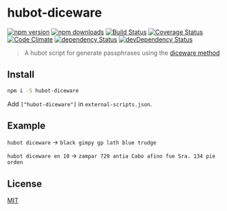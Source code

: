 # hubot-diceware

[![npm version](https://img.shields.io/npm/v/hubot-diceware.svg?style=flat-square)](https://www.npmjs.com/package/hubot-diceware)
[![npm downloads](https://img.shields.io/npm/dm/hubot-diceware.svg?style=flat-square)](https://www.npmjs.com/package/hubot-diceware)
[![Build Status](https://img.shields.io/travis/lgaticaq/hubot-diceware.svg?style=flat-square)](https://travis-ci.org/lgaticaq/hubot-diceware)
[![Coverage Status](https://img.shields.io/coveralls/lgaticaq/hubot-diceware/master.svg?style=flat-square)](https://coveralls.io/github/lgaticaq/hubot-diceware?branch=master)
[![Code Climate](https://img.shields.io/codeclimate/github/lgaticaq/hubot-diceware.svg?style=flat-square)](https://codeclimate.com/github/lgaticaq/hubot-diceware)
[![dependency Status](https://img.shields.io/david/lgaticaq/hubot-diceware.svg?style=flat-square)](https://david-dm.org/lgaticaq/hubot-diceware#info=dependencies)
[![devDependency Status](https://img.shields.io/david/dev/lgaticaq/hubot-diceware.svg?style=flat-square)](https://david-dm.org/lgaticaq/hubot-diceware#info=devDependencies)

> A hubot script for generate passphrases using the [diceware method](http://world.std.com/~reinhold/diceware.html)

## Install

```bash
npm i -S hubot-diceware
```

Add `["hubot-diceware"]` in `external-scripts.json`.

## Example

`hubot diceware` -> `black gimpy gp lath blue trudge`

`hubot diceware en 10` -> `zampar 729 antia Cabo afino fue Sra. 134 pie orden`

## License

[MIT](https://tldrlegal.com/license/mit-license)
